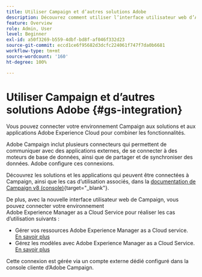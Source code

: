 ```yaml
---
title: Utiliser Campaign et d’autres solutions Adobe
description: Découvrez comment utiliser l’interface utilisateur web d’Adobe Campaign et les solutions et applications Adobe Experience Cloud.
feature: Overview
role: Admin, User
level: Beginner
exl-id: a50f3269-b559-4dbf-bd8f-af046f332d23
source-git-commit: eccd1ce6f95682d3dcfc224061f747f7da0b6681
workflow-type: tm+mt
source-wordcount: '160'
ht-degree: 100%

---
```



# Utiliser Campaign et d’autres solutions Adobe {#gs-integration}

Vous pouvez connecter votre environnement Campaign aux solutions et aux applications Adobe Experience Cloud pour combiner les fonctionnalités.

Adobe Campaign inclut plusieurs connecteurs qui permettent de communiquer avec des applications externes, de se connecter à des moteurs de base de données, ainsi que de partager et de synchroniser des données. Adobe configure ces connexions.

Découvrez les solutions et les applications qui peuvent être connectées à Campaign, ainsi que les cas d’utilisation associés, dans la [documentation de Campaign v8 (console)](https://experienceleague.adobe.com/docs/campaign/campaign-v8/connect/integration.html?lang=fr){target="_blank"}.

De plus, avec la nouvelle interface utilisateur web de Campaign, vous pouvez connecter votre environnement Adobe Experience Manager as a Cloud Service pour réaliser les cas d’utilisation suivants :

* Gérer vos ressources Adobe Experience Manager as a Cloud service. [En savoir plus](aem-assets.md)
* Gérez les modèles avec Adobe Experience Manager as a Cloud Service. [En savoir plus](aem-content.md)

Cette connexion est gérée via un compte externe dédié configuré dans la console cliente d’Adobe Campaign.
